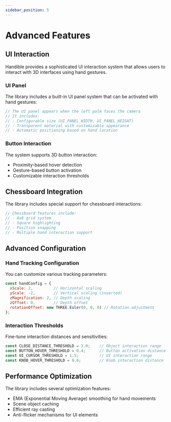 ```yaml
---
sidebar_position: 5
---
```



# Advanced Features

## UI Interaction

Handible provides a sophisticated UI interaction system that allows users to interact with 3D interfaces using hand gestures.

### UI Panel

The library includes a built-in UI panel system that can be activated with hand gestures:

```javascript
// The UI panel appears when the left palm faces the camera
// It includes:
// - Configurable size (UI_PANEL_WIDTH, UI_PANEL_HEIGHT)
// - Transparent material with customizable appearance
// - Automatic positioning based on hand location
```

### Button Interaction

The system supports 3D button interaction:
- Proximity-based hover detection
- Gesture-based button activation
- Customizable interaction thresholds

## Chessboard Integration

The library includes special support for chessboard interactions:

```javascript
// Chessboard features include:
// - 8x8 grid system
// - Square highlighting
// - Position snapping
// - Multiple hand interaction support
```

## Advanced Configuration

### Hand Tracking Configuration

You can customize various tracking parameters:

```javascript
const handConfig = {
  xScale: 2,         // Horizontal scaling
  yScale: -2,        // Vertical scaling (inverted)
  zMagnification: 2, // Depth scaling
  zOffset: 0,        // Depth offset
  rotationOffset: new THREE.Euler(0, 0, 0) // Rotation adjustment
};
```

### Interaction Thresholds

Fine-tune interaction distances and sensitivities:

```javascript
const CLOSE_DISTANCE_THRESHOLD = 3.0;    // Object interaction range
const BUTTON_HOVER_THRESHOLD = 0.4;      // Button activation distance
const UI_CURSOR_THRESHOLD = 1.5;         // UI interaction range
const KNOB_HOVER_THRESHOLD = 0.6;        // Knob interaction distance
```

## Performance Optimization

The library includes several optimization features:
- EMA (Exponential Moving Average) smoothing for hand movements
- Scene object caching
- Efficient ray casting
- Anti-flicker mechanisms for UI elements
